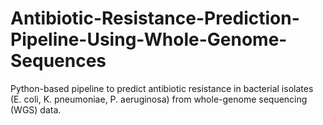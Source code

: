 # Antibiotic-Resistance-Prediction-Pipeline-Using-Whole-Genome-Sequences
Python-based pipeline to predict antibiotic resistance in bacterial isolates (E. coli, K. pneumoniae, P. aeruginosa) from whole-genome sequencing (WGS) data.

